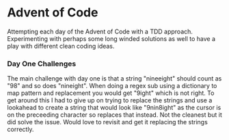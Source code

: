 # Advent of Code

Attempting each day of the Advent of Code with a TDD approach. Experimenting with perhaps some long winded solutions as well to have a play with different clean coding ideas.

### Day One Challenges

The main challenge with day one is that a string "nineeight" should count as "98" and so does "nineight". When doing a regex sub using a dictionary to map pattern and replacement you would get "9ight" which is not right. To get around this I had to give up on trying to replace the strings and use a lookahead to create a string that would look like "9nin8ight" as the cursor is on the preceeding character so replaces that instead. Not the cleanest but it did solve the issue. Would love to revisit and get it replacing the strings correctly.